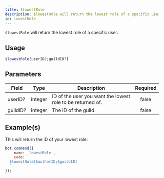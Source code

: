 ```yaml
---
title: $lowestRole
description: $lowestRole will return the lowest role of a specific user.
id: lowestRole
---
```


`$lowestRole` will return the lowest role of a specific user.

## Usage

```php
$lowestRole[userID?;guildID?]
```

## Parameters

| Field    | Type    | Description                                                | Required |
| -------- | ------- | ---------------------------------------------------------- | :------: |
| userID?  | integer | ID of the user you want the lowest role to be returned of. |  false   |
| guildID? | integer | The ID of the guild.                                       |  false   |

## Example(s)

This will return the ID of your lowest role:

```javascript
bot.command({
    name: 'lowestRole',
    code: `
  $lowestRole[$authorID;$guildID]
  `
});
```
